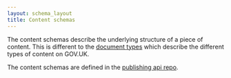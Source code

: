 ```yaml
---
layout: schema_layout
title: Content schemas
---
```


The content schemas describe the underlying structure of a piece of content. This is different to the [document types][] which describe the different types of content on GOV.UK.

The content schemas are defined in the [publishing api repo][].

[document types]: /document-types.html
[publishing api repo]: https://github.com/alphagov/publishing-api/tree/main/content_schemas
